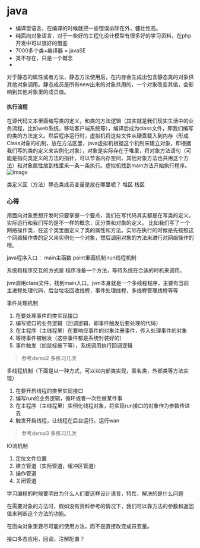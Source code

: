 # java

- 编译型语言，在编译的时候就把一些错误排除在外，健壮性高。
- 纯面向对象语言，对于一些好的工程化设计模型有很多好的学习资料，在php开发中可以很好的借鉴
- 7000多个类+编译器 = javaSE
- 类不存在，只是一个概念
- 
对于静态的属性或者方法，静态方法使用后，在内存会生成出包含静态类的对象供其他对象调用。静态成员是所有new出来的对象共用的，一个对象改变其值，会影响到其他对象里的成员值。

#### 执行流程
在源代码文本里面编写类的定义，和类的方法逻辑（其实就是我们现实生活中的业务流程，比如web系统，移动客户端系统等），编译后成为class文件，即我们编写的类的方法定义。然后程序运行时，虚拟机将这些文件从硬盘载入到内存（形成Class对象的机制，放在方法区里，java虚拟机根据这个机制来建立对象，即根据我们写的类的定义来实例化对象），对象是实际存在于堆里，将对象方法语句（可能是指向类定义的方法的指针，可以节省内存空间，其他对象方法也共用这个方法）和对象属性放到栈里来一条一条执行。虚拟机找到main方法开始执行程序。
![image](http://images2015.cnblogs.com/blog/866881/201602/866881-20160217143147706-1305825333.jpg)

类定义区（方法）静态类成员变量是放在哪里呢？  堆区 栈区


### 心得
用面向对象思想开发时只要掌握一个要点，我们在写代码其实都是在写类的定义，实际运行和我们写的是不一样的概念，区分类和对象的定义。
比如我们写了一个网络操作类，在这个类里面定义了类的属性和方法。实际在执行的时候是先按照这个网络操作类的定义来实例化一个对象，然后调用对象的方法来进行对网络操作的哦。


java程序入口：
main主函数  paint重画机制 run线程机制

系统和程序交互的方式是 程序准备一个方法，等待系统在合适的时机来调用。

jvm调用class文件，找到main入口。jvm本身就是一个多线程程序，主要有当前主进程处理代码，后台垃圾回收线程，事件处理线程，多线程管理线程等等

事件处理机制
1. 在要处理事件的类实现接口
2. 编写接口的业务逻辑（回调逻辑，即事件触发后要处理的代码）
3. 在主程序（主线程里）在要响应事件的对象注册事件，传入处理事件的对象
4. 等待事件被触发（这些事件都是系统封装好的）
5. 事件触发（如鼠标按下等），系统调用执行回调逻辑
> 参考demo2 多练习几次


多线程机制（下面是以一种方式，可以以内部类实现，匿名类，外部类等方法实现）
1. 在要开启线程的类里实现接口
2. 编写run的业务逻辑，循环或者一次性做某件事
3. 在主程序（主线程里）实例化线程对象，将实现run接口的对象作为参数传进去
4. 触发开启线程，让线程在后台运行，运行wan
> 参考demo3 多练习几次

IO流机制 
1. 定位文件位置
2. 建立管道（实际管道，缓冲区管道）
3. 操作管道
4. 关闭管道

学习编程的时候要明白为什么人们要这样设计语言，特性，解决的是什么问题

在需要对象的方法时，假如没有资料参考的情况下，我们可以靠方法的参数和返回值来判断这个方法的功能。

在面向对象里要尽可能的使用方法，而不是直接改变成员变量。

接口多态应用，回调，注解配置？